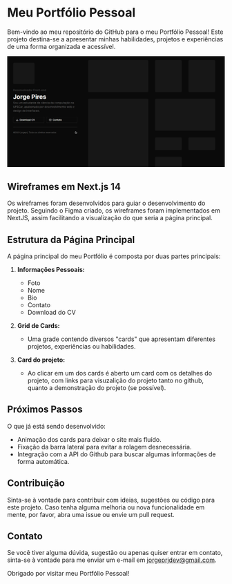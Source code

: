 # Meu Portfólio Pessoal

Bem-vindo ao meu repositório do GitHub para o meu Portfólio Pessoal! Este projeto destina-se a apresentar minhas habilidades, projetos e experiências de uma forma organizada e acessível.

![Wireframes](/public/wireframes.png)


## Wireframes em Next.js 14

Os wireframes foram desenvolvidos para guiar o desenvolvimento do projeto. Seguindo o 
Figma criado, os wireframes foram implementados em NextJS, assim facilitando a visualização
do que seria a página principal.


## Estrutura da Página Principal

A página principal do meu Portfólio é composta por duas partes principais:

1. **Informações Pessoais:**
   - Foto
   - Nome
   - Bio
   - Contato
   - Download do CV

2. **Grid de Cards:**
   - Uma grade contendo diversos "cards" que apresentam diferentes projetos, experiências ou habilidades.
  
3. **Card do projeto:**
   - Ao clicar em um dos cards é aberto um card com os detalhes do projeto, com links para visuzalição do projeto tanto no github, quanto a demonstração do projeto (se possível).

## Próximos Passos

O que já está sendo desenvolvido:

- Animação dos cards para deixar o site mais fluído.
- Fixação da barra lateral para evitar a rolagem desnecessária.
- Integração com a API do Github para buscar algumas informações de forma automática.


## Contribuição

Sinta-se à vontade para contribuir com ideias, sugestões ou código para este projeto. Caso tenha alguma melhoria ou nova funcionalidade em mente, por favor, abra uma issue ou envie um pull request.


## Contato

Se você tiver alguma dúvida, sugestão ou apenas quiser entrar em contato, sinta-se à vontade para me enviar um e-mail em [jorgeprjdev@gmail.com](mailto:jorgeprjdev@gmail.com).

Obrigado por visitar meu Portfólio Pessoal!
